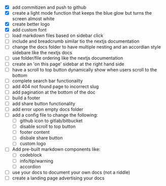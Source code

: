 -   [x] add commitizen and push to github
-   [x] create a light mode function that keeps the blue glow but turns the screen almost white
-   [x] create better logo
-   [x] add custom font
-   [ ] load markdown files based on sidebar click
-   [ ] include and breadcrumb similar tio the nextjs documentation
-   [ ] change the docs folder to have multiple nesting and an accordian style sidebare like the nextjs docs
-   [ ] use folder/file ordering like the nextjs documentation
-   [ ] create an 'on this page' sidebar at the right hand side
-   [ ] have a scroll to top button dynamically show when users scroll to the bottom
-   [ ] complete search bar functionailty
-   [ ] add 404 not found page to incorrect slug
-   [ ] add pagination at the bottom of the doc
-   [ ] build a footer
-   [ ] add share button functionality
-   [ ] add error upon empty docs folder
-   [ ] add a config file to change the following:
    -   [ ] github icon to gitlab/bitbucket
    -   [ ] disable scroll to top button
    -   [ ] footer content
    -   [ ] disbale share button
    -   [ ] custom logo
-   [ ] Add pre-built markdown components like:
    -   [ ] codeblock
    -   [ ] info/tip/warning
    -   [ ] accordion
-   [ ] use your docs to document your own docs (not a riddle)
-   [ ] create a landing page advertising your docs
